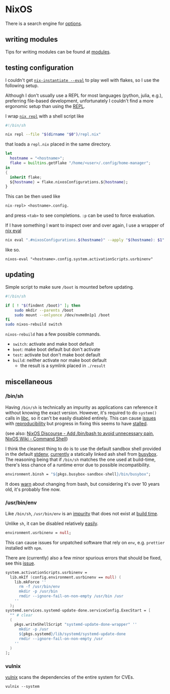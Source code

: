 # NixOS

There is a search engine for [options](https://search.nixos.org/options).

## writing modules

Tips for writing modules can be found at [modules](./modules.md).

## testing configuration

I couldn't get
[`nix-instantiate --eval`](https://nixos.org/manual/nix/stable/command-ref/nix-instantiate)
to play well with flakes, so I use the following setup.

Although I don't usually use a REPL for most languages (python,
julia, e.g.), preferring file-based development, unfortunately
I couldn't find a more ergonomic setup than using the
[REPL](https://aldoborrero.com/posts/2022/12/02/learn-how-to-use-the-nix-repl-effectively/).

I wrap [`nix
repl`](https://nixos.org/manual/nix/stable/command-ref/new-cli/nix3-repl)
with a shell script like

```sh
#!/bin/sh

nix repl --file "$(dirname "$0")/repl.nix"
```

that loads a `repl.nix` placed in the same directory.

```nix
let
  hostname = "<hostname>";
  flake = builtins.getFlake "/home/<user>/.config/home-manager";
in
{
  inherit flake;
  ${hostname} = flake.nixosConfigurations.${hostname};
}
```

This can be then used like

```nix
nix-repl> <hostname>.config.
```

and press `<tab>` to see completions. `:p` can be used to force evaluation.

If I have something I want to inspect over and over again, I use a wrapper of
[nix eval](https://nixos.org/manual/nix/stable/command-ref/new-cli/nix3-eval)

```sh
nix eval ".#nixosConfigurations.$(hostname)" --apply "$(hostname): $1"
```

like so.

```shell
nixos-eval "<hostname>.config.system.activationScripts.usrbinenv"
```

## updating

Simple script to make sure `/boot` is mounted before updating.

```sh
#!/bin/sh

if [ ! "$(findmnt /boot)" ]; then
    sudo mkdir --parents /boot
    sudo mount --onlyonce /dev/nvme0n1p1 /boot
fi
sudo nixos-rebuild switch
```

`nixos-rebuild` has a few possible commands.

- `switch`: activate and make boot default
- `boot`: make boot default but don't activate
- `test`: activate but don't make boot default
- `build`: neither activate nor make boot default
  - the result is a symlink placed in `./result`

## miscellaneous

### /bin/sh

Having `/bin/sh` is technically an impurity as applications can reference it
without knowing the exact version. However, it's required to do `system()`
calls in [libc](https://man7.org/linux/man-pages/man3/system.3.html),
so it can't be easily disabled entirely. This can cause
[issues](https://github.com/NixOS/nixpkgs/issues/1424) with
[reproducibility](https://github.com/NixOS/nix/issues/6081)
but progress in fixing this seems to have
[stalled](https://github.com/NixOS/nixpkgs/pull/4998).

(see also: [NixOS Discourse - Add /bin/bash to avoid
unnecessary pain](https://discourse.nixos.org/t/5673),
[NixOS Wiki - Command Shell](https://nixos.wiki/wiki/Command_Shell))

I think the cleanest thing to do is to use the
default sandbox shell provided in the default
[stdenv](https://github.com/NixOS/nix/blob/d070d8b7460f412a657745698dba291c66792402/flake.nix#L128-L130),
[currently](https://github.com/NixOS/nixpkgs/blob/master/pkgs/os-specific/linux/busybox/sandbox-shell.nix)
a statically linked ash shell from [busybox](https://www.busybox.net/).
The reasoning being that if `/bin/sh` matches the one used at build-time,
there's less chance of a runtime error due to possible incompatibility.

```nix
environment.binsh = "${pkgs.busybox-sandbox-shell}/bin/busybox";
```

It does
[warn](https://github.com/NixOS/nixpkgs/blob/b3f4040512b360397bb8989a85776335ff3c2847/modules/config/shells-environment.nix#L140-L150)
about changing from bash, but considering
it's over 10 years old, it's probably fine now.

### /usr/bin/env

Like `/bin/sh`, `/usr/bin/env` is an
[impurity](https://github.com/NixOS/nix/issues/1205) that does not
exist at [build time](https://github.com/NixOS/nixpkgs/issues/6227).

Unlike `sh`, it can be disabled relatively
[easily](https://github.com/NixOS/nixpkgs/blob/df82096af06deaa8ddd53accaaa488474575b6d6/nixos/modules/system/activation/activation-script.nix#L97-L109).

```nix
environment.usrbinenv = null;
```

This can cause issues for unpatched software that
rely on `env`, e.g. `prettier` installed with `npm`.

There are (currently) also a few minor spurious errors that should be
fixed, see this [issue](https://github.com/NixOS/nixpkgs/issues/260658).

```nix
system.activationScripts.usrbinenv =
  lib.mkIf (config.environment.usrbinenv == null) (
    lib.mkForce ''
      rm -f /usr/bin/env
      mkdir -p /usr/bin
      rmdir --ignore-fail-on-non-empty /usr/bin /usr
    ''
  );
systemd.services.systemd-update-done.serviceConfig.ExecStart = [
  "" # clear
  (
    pkgs.writeShellScript "systemd-update-done-wrapper" ''
      mkdir -p /usr
      ${pkgs.systemd}/lib/systemd/systemd-update-done
      rmdir --ignore-fail-on-non-empty /usr
    ''
  )
];
```

### vulnix

[vulnix](https://github.com/nix-community/vulnix)
scans the dependencies of the entire system for CVEs.

```shell
vulnix --system
```

